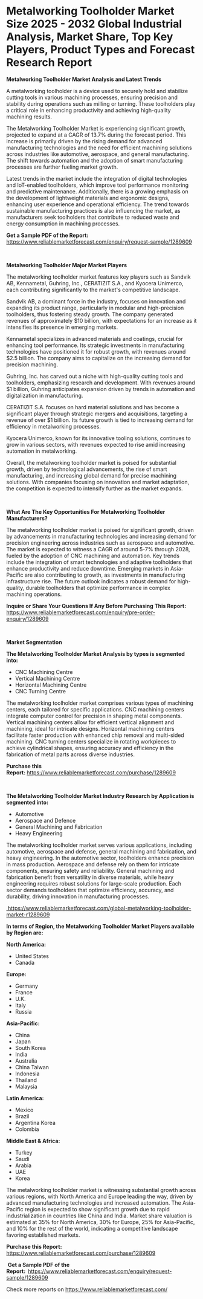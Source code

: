 <p><h1>Metalworking Toolholder Market Size 2025 - 2032 Global Industrial Analysis, Market Share, Top Key Players, Product Types and Forecast Research Report</h1></p><p><strong>Metalworking Toolholder Market Analysis and Latest Trends</strong></p>
<p><p>A metalworking toolholder is a device used to securely hold and stabilize cutting tools in various machining processes, ensuring precision and stability during operations such as milling or turning. These toolholders play a critical role in enhancing productivity and achieving high-quality machining results.</p><p>The Metalworking Toolholder Market is experiencing significant growth, projected to expand at a CAGR of 13.7% during the forecast period. This increase is primarily driven by the rising demand for advanced manufacturing technologies and the need for efficient machining solutions across industries like automotive, aerospace, and general manufacturing. The shift towards automation and the adoption of smart manufacturing processes are further fueling market growth.</p><p>Latest trends in the market include the integration of digital technologies and IoT-enabled toolholders, which improve tool performance monitoring and predictive maintenance. Additionally, there is a growing emphasis on the development of lightweight materials and ergonomic designs, enhancing user experience and operational efficiency. The trend towards sustainable manufacturing practices is also influencing the market, as manufacturers seek toolholders that contribute to reduced waste and energy consumption in machining processes.</p></p>
<p><strong>Get a Sample PDF of the Report:&nbsp;</strong> <a href="https://www.reliablemarketforecast.com/enquiry/request-sample/1289609?utm_campaign=3512&utm_medium=2&utm_source=Github&utm_content=ia&utm_term=29032025&utm_id=metalworking-toolholder">https://www.reliablemarketforecast.com/enquiry/request-sample/1289609</a></p>
<p>&nbsp;</p>
<p><strong>Metalworking Toolholder Major Market Players</strong></p>
<p><p>The metalworking toolholder market features key players such as Sandvik AB, Kennametal, Guhring, Inc., CERATIZIT S.A., and Kyocera Unimerco, each contributing significantly to the market's competitive landscape. </p><p>Sandvik AB, a dominant force in the industry, focuses on innovation and expanding its product range, particularly in modular and high-precision toolholders, thus fostering steady growth. The company generated revenues of approximately $10 billion, with expectations for an increase as it intensifies its presence in emerging markets.</p><p>Kennametal specializes in advanced materials and coatings, crucial for enhancing tool performance. Its strategic investments in manufacturing technologies have positioned it for robust growth, with revenues around $2.5 billion. The company aims to capitalize on the increasing demand for precision machining.</p><p>Guhring, Inc. has carved out a niche with high-quality cutting tools and toolholders, emphasizing research and development. With revenues around $1 billion, Guhring anticipates expansion driven by trends in automation and digitalization in manufacturing.</p><p>CERATIZIT S.A. focuses on hard material solutions and has become a significant player through strategic mergers and acquisitions, targeting a revenue of over $1 billion. Its future growth is tied to increasing demand for efficiency in metalworking processes.</p><p>Kyocera Unimerco, known for its innovative tooling solutions, continues to grow in various sectors, with revenues expected to rise amid increasing automation in metalworking.</p><p>Overall, the metalworking toolholder market is poised for substantial growth, driven by technological advancements, the rise of smart manufacturing, and increasing global demand for precise machining solutions. With companies focusing on innovation and market adaptation, the competition is expected to intensify further as the market expands.</p></p>
<p>&nbsp;</p>
<p><strong>What Are The Key Opportunities For Metalworking Toolholder Manufacturers?</strong></p>
<p><p>The metalworking toolholder market is poised for significant growth, driven by advancements in manufacturing technologies and increasing demand for precision engineering across industries such as aerospace and automotive. The market is expected to witness a CAGR of around 5-7% through 2028, fueled by the adoption of CNC machining and automation. Key trends include the integration of smart technologies and adaptive toolholders that enhance productivity and reduce downtime. Emerging markets in Asia-Pacific are also contributing to growth, as investments in manufacturing infrastructure rise. The future outlook indicates a robust demand for high-quality, durable toolholders that optimize performance in complex machining operations.</p></p>
<p><strong>Inquire or Share Your Questions If Any Before Purchasing This Report:</strong> <a href="https://www.reliablemarketforecast.com/enquiry/pre-order-enquiry/1289609?utm_campaign=3512&utm_medium=2&utm_source=Github&utm_content=ia&utm_term=29032025&utm_id=metalworking-toolholder">https://www.reliablemarketforecast.com/enquiry/pre-order-enquiry/1289609</a></p>
<p>&nbsp;</p>
<p><strong>Market Segmentation</strong></p>
<p><strong>The Metalworking Toolholder Market Analysis by types is segmented into:</strong></p>
<p><ul><li>CNC Machining Centre</li><li>Vertical Machining Centre</li><li>Horizontal Machining Centre</li><li>CNC Turning Centre</li></ul></p>
<p><p>The metalworking toolholder market comprises various types of machining centers, each tailored for specific applications. CNC machining centers integrate computer control for precision in shaping metal components. Vertical machining centers allow for efficient vertical alignment and machining, ideal for intricate designs. Horizontal machining centers facilitate faster production with enhanced chip removal and multi-sided machining. CNC turning centers specialize in rotating workpieces to achieve cylindrical shapes, ensuring accuracy and efficiency in the fabrication of metal parts across diverse industries.</p></p>
<p><strong>Purchase this Report:&nbsp;</strong><a href="https://www.reliablemarketforecast.com/purchase/1289609?utm_campaign=3512&utm_medium=2&utm_source=Github&utm_content=ia&utm_term=29032025&utm_id=metalworking-toolholder">https://www.reliablemarketforecast.com/purchase/1289609</a></p>
<p>&nbsp;</p>
<p><strong>The Metalworking Toolholder Market Industry Research by Application is segmented into:</strong></p>
<p><ul><li>Automotive</li><li>Aerospace and Defence</li><li>General Machining and Fabrication</li><li>Heavy Engineering</li></ul></p>
<p><p>The metalworking toolholder market serves various applications, including automotive, aerospace and defense, general machining and fabrication, and heavy engineering. In the automotive sector, toolholders enhance precision in mass production. Aerospace and defense rely on them for intricate components, ensuring safety and reliability. General machining and fabrication benefit from versatility in diverse materials, while heavy engineering requires robust solutions for large-scale production. Each sector demands toolholders that optimize efficiency, accuracy, and durability, driving innovation in manufacturing processes.</p></p>
<p><a href="https://www.reliablemarketforecast.com/global-metalworking-toolholder-market-r1289609?utm_campaign=3512&utm_medium=2&utm_source=Github&utm_content=ia&utm_term=29032025&utm_id=metalworking-toolholder">&nbsp;https://www.reliablemarketforecast.com/global-metalworking-toolholder-market-r1289609</a></p>
<p><strong>In terms of Region, the Metalworking Toolholder Market Players available by Region are:</strong></p>
<p>
    <p> <strong> North America: </strong>
        <ul>
            <li>United States</li>
            <li>Canada</li>
        </ul>
        </p> 
    <p> <strong> Europe: </strong>
        <ul>
            <li>Germany</li>
            <li>France</li>
            <li>U.K.</li>
            <li>Italy</li>
            <li>Russia</li>
        </ul>
        </p> 
    <p> <strong> Asia-Pacific: </strong>
        <ul>
            <li>China</li>
            <li>Japan</li>
            <li>South Korea</li>
            <li>India</li>
            <li>Australia</li>
            <li>China Taiwan</li>
            <li>Indonesia</li>
            <li>Thailand</li>
            <li>Malaysia</li>
        </ul>
        </p> 
    <p> <strong> Latin America: </strong>
        <ul>
            <li>Mexico</li>
            <li>Brazil</li>
            <li>Argentina Korea</li>
            <li>Colombia</li>
        </ul>
        </p> 
    <p> <strong> Middle East & Africa: </strong>
        <ul>
            <li>Turkey</li>
            <li>Saudi</li>
            <li>Arabia</li>
            <li>UAE</li>
            <li>Korea</li>
        </ul>
    </p>
    </p>
<p><p>The metalworking toolholder market is witnessing substantial growth across various regions, with North America and Europe leading the way, driven by advanced manufacturing technologies and increased automation. The Asia-Pacific region is expected to show significant growth due to rapid industrialization in countries like China and India. Market share valuation is estimated at 35% for North America, 30% for Europe, 25% for Asia-Pacific, and 10% for the rest of the world, indicating a competitive landscape favoring established markets.</p></p>
<p><strong>Purchase this Report: </strong><a href="https://www.reliablemarketforecast.com/purchase/1289609?utm_campaign=3512&utm_medium=2&utm_source=Github&utm_content=ia&utm_term=29032025&utm_id=metalworking-toolholder">https://www.reliablemarketforecast.com/purchase/1289609</a></p>
<p>&nbsp;<strong>Get a Sample PDF of the Report:&nbsp;&nbsp;</strong><a href="https://www.reliablemarketforecast.com/enquiry/request-sample/1289609?utm_campaign=3512&utm_medium=2&utm_source=Github&utm_content=ia&utm_term=29032025&utm_id=metalworking-toolholder">https://www.reliablemarketforecast.com/enquiry/request-sample/1289609</a></p>
<p><strong></strong></p>
<p>Check more reports on <a href="https://www.reliablemarketforecast.com/?utm_campaign=3512&utm_medium=2&utm_source=Github&utm_content=ia&utm_term=29032025&utm_id=metalworking-toolholder">https://www.reliablemarketforecast.com/</a></p>